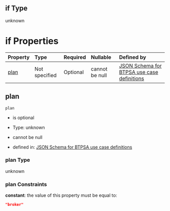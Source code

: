 ## if Type

unknown

# if Properties

| Property      | Type          | Required | Nullable       | Defined by                                                                                                                                                                                                                                    |
| :------------ | :------------ | :------- | :------------- | :-------------------------------------------------------------------------------------------------------------------------------------------------------------------------------------------------------------------------------------------- |
| [plan](#plan) | Not specified | Optional | cannot be null | [JSON Schema for BTPSA use case definitions](btpsa-usecase-properties-services-items-allof-1-then-allof-125-then-allof-2-if-properties-plan.md "undefined#/properties/services/items/allOf/1/then/allOf/125/then/allOf/2/if/properties/plan") |

## plan



`plan`

*   is optional

*   Type: unknown

*   cannot be null

*   defined in: [JSON Schema for BTPSA use case definitions](btpsa-usecase-properties-services-items-allof-1-then-allof-125-then-allof-2-if-properties-plan.md "undefined#/properties/services/items/allOf/1/then/allOf/125/then/allOf/2/if/properties/plan")

### plan Type

unknown

### plan Constraints

**constant**: the value of this property must be equal to:

```json
"broker"
```

